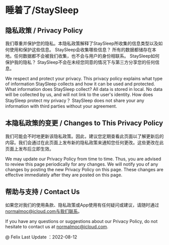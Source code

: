 # 睡着了/StaySleep
## 隐私政策 / Privacy Policy

我们尊重并保护您的隐私。本隐私政策解释了StaySleep所收集的信息类型以及如何使用和保护这些信息。
StaySleep会收集哪些信息？
所有的数据都储存在本地。任何数据都不会被我们收集，也不会与用户的身份相联系。
StaySleep如何保护我的隐私？
StaySleep不会在未经您同意的情况下与第三方分享您的任何信息。

We respect and protect your privacy. This privacy policy explains what type of information StaySleep collects and how it can be used and protected. 
What information does StaySleep collect? 
All data is stored in local. No data will be collected by us, and will not link to the user's identity. 
How does StaySleep protect my privacy？ 
StaySleep does not share your any information with third parties without your agreement.

## 本隐私政策的变更 / Changes to This Privacy Policy
我们可能会不时地更新该隐私政策。因此，建议您定期查看此页面以了解更新后的内容。我们会通过在此页面上发布新的隐私政策来通知您任何更改。这些更改在此页面上发布后立即生效。

We may update our Privacy Policy from time to time. Thus, you are advised to review this page periodically for any changes. We will notify you of any changes by posting the new Privacy Policy on this page. These changes are effective immediately after they are posted on this page.

## 帮助与支持 / Contact Us
如果您对我们的使用条款、隐私政策或App使用有任何疑问或建议，请随时通过 normalmoc@icloud.com与我们联系。

If you have any questions or suggestions about our Privacy Policy, do not hesitate to contact us at normalmoc@icloud.com.

@ Felix Last Update ：2022-08-12
